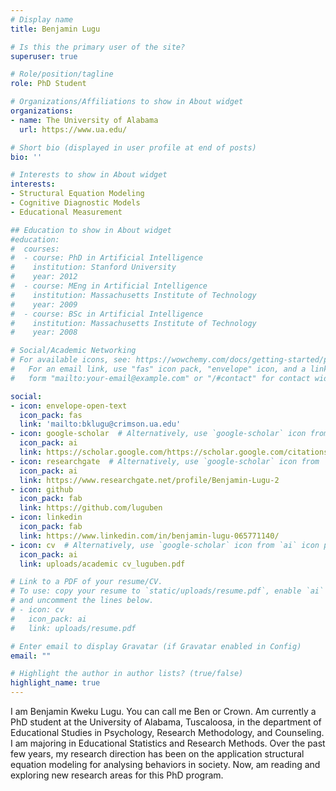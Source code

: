 ```yaml
---
# Display name
title: Benjamin Lugu

# Is this the primary user of the site?
superuser: true

# Role/position/tagline
role: PhD Student

# Organizations/Affiliations to show in About widget
organizations:
- name: The University of Alabama
  url: https://www.ua.edu/

# Short bio (displayed in user profile at end of posts)
bio: ''

# Interests to show in About widget
interests:
- Structural Equation Modeling
- Cognitive Diagnostic Models
- Educational Measurement

## Education to show in About widget
#education:
#  courses:
#  - course: PhD in Artificial Intelligence
#    institution: Stanford University
#    year: 2012
#  - course: MEng in Artificial Intelligence
#    institution: Massachusetts Institute of Technology
#    year: 2009
#  - course: BSc in Artificial Intelligence
#    institution: Massachusetts Institute of Technology
#    year: 2008

# Social/Academic Networking
# For available icons, see: https://wowchemy.com/docs/getting-started/page-builder/#icons
#   For an email link, use "fas" icon pack, "envelope" icon, and a link in the
#   form "mailto:your-email@example.com" or "/#contact" for contact widget.

social:
- icon: envelope-open-text
  icon_pack: fas
  link: 'mailto:bklugu@crimson.ua.edu'
- icon: google-scholar  # Alternatively, use `google-scholar` icon from `ai` icon pack
  icon_pack: ai
  link: https://scholar.google.com/https://scholar.google.com/citations?user=8Fn6yF4AAAAJ&hl=en
- icon: researchgate  # Alternatively, use `google-scholar` icon from `ai` icon pack
  icon_pack: ai
  link: https://www.researchgate.net/profile/Benjamin-Lugu-2
- icon: github
  icon_pack: fab
  link: https://github.com/luguben
- icon: linkedin
  icon_pack: fab
  link: https://www.linkedin.com/in/benjamin-lugu-065771140/
- icon: cv  # Alternatively, use `google-scholar` icon from `ai` icon pack
  icon_pack: ai
  link: uploads/academic cv_luguben.pdf

# Link to a PDF of your resume/CV.
# To use: copy your resume to `static/uploads/resume.pdf`, enable `ai` icons in `params.toml`, 
# and uncomment the lines below.
# - icon: cv
#   icon_pack: ai
#   link: uploads/resume.pdf

# Enter email to display Gravatar (if Gravatar enabled in Config)
email: ""

# Highlight the author in author lists? (true/false)
highlight_name: true
---
```


I am Benjamin Kweku Lugu. You can call me Ben or Crown. Am currently a PhD student at the University of Alabama, Tuscaloosa, in the department of Educational Studies in Psychology, Research Methodology, and Counseling. I am majoring in Educational Statistics and Research Methods. Over the past few years, my research direction has been on the application structural equation modeling for analysing behaviors in society. Now, am reading and exploring new research areas for this PhD program.